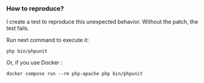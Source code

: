 ### How to reproduce?

I create a test to reproduce this unexpected behavior. Without the patch, the test fails.

Run next command to execute it:

```shell 
php bin/phpunit
```

Or, if you use Docker :

```shell
docker compose run --rm php-apache php bin/phpunit
```
